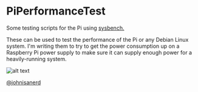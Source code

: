 # PiPerformanceTest

Some testing scripts for the Pi using [sysbench.](https://github.com/akopytov/sysbench)

These can be used to test the performance of the Pi or any Debian Linux system.  I'm writing them to try to get the power consumption up on a Raspberry Pi power supply to make sure it can supply enough power for a heavily-running system.

![alt text](https://i.imgur.com/jWGdgex.jpg "The Raspberry Pi")


[@johnisanerd](https://github.com/johnisanerd/)
